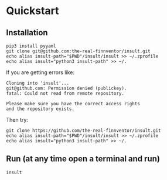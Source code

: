 # Quickstart
## Installation
```
pip3 install pyyaml
git clone git@github.com:the-real-finnventor/insult.git
echo alias insult-path="$PWD"/insult/insult >> ~/.zprofile
echo alias insult="python3 insult-path" >> ~/.
```

If you are getting errors like:
```
Cloning into 'insult'...
git@github.com: Permission denied (publickey).
fatal: Could not read from remote repository.

Please make sure you have the correct access rights
and the repository exists.
```

Then try:
```
git clone https://github.com/the-real-finnventor/insult.git
echo alias insult-path="$PWD"/insult/insult >> ~/.zprofile
echo alias insult="python3 insult-path" >> ~/.
```

## Run (at any time open a terminal and run)
```
insult
```
